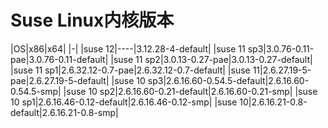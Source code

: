 # Suse Linux内核版本

|OS|x86|x64|
|-|
|suse 12|----|3.12.28-4-default|
|suse 11 sp3|3.0.76-0.11-pae|3.0.76-0.11-default|
|suse 11 sp2|3.0.13-0.27-pae|3.0.13-0.27-default|
|suse 11 sp1|2.6.32.12-0.7-pae|2.6.32.12-0.7-default|
|suse 11|2.6.27.19-5-pae|2.6.27.19-5-default|
|suse 10 sp3|2.6.16.60-0.54.5-default|2.6.16.60-0.54.5-smp|
|suse 10 sp2|2.6.16.60-0.21-default|2.6.16.60-0.21-smp|
|suse 10 sp1|2.6.16.46-0.12-default|2.6.16.46-0.12-smp|
|suse 10|2.6.16.21-0.8-default|2.6.16.21-0.8-smp|
